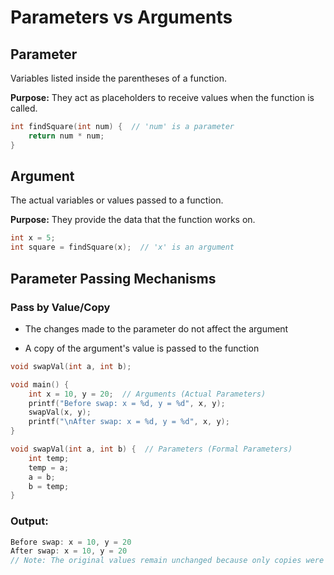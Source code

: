 # Parameters vs Arguments

## Parameter

Variables listed inside the parentheses of a function.

**Purpose:** They act as placeholders to receive values when the function is called.

```c
int findSquare(int num) {  // 'num' is a parameter
    return num * num;
}

```

## Argument

The actual variables or values passed to a function.

**Purpose:** They provide the data that the function works on.

```c
int x = 5;
int square = findSquare(x);  // 'x' is an argument
```

## Parameter Passing Mechanisms

### Pass by Value/Copy

- The changes made to the parameter do not affect the argument

- A copy of the argument's value is passed to the function

```c
void swapVal(int a, int b);

void main() {
    int x = 10, y = 20;  // Arguments (Actual Parameters)
    printf("Before swap: x = %d, y = %d", x, y);
    swapVal(x, y);
    printf("\nAfter swap: x = %d, y = %d", x, y);
}

void swapVal(int a, int b) {  // Parameters (Formal Parameters)
    int temp;
    temp = a;
    a = b;
    b = temp;
}

``` 

### Output:
```c
Before swap: x = 10, y = 20
After swap: x = 10, y = 20
// Note: The original values remain unchanged because only copies were modified.
```
